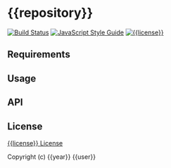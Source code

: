 # {{repository}}

[![Build Status](https://travis-ci.org/{{user}}/{{repository}}.svg?branch=master)](https://travis-ci.org/{{user}}/{{repository}})
[![JavaScript Style Guide](https://img.shields.io/badge/code_style-standard-brightgreen.svg)](https://standardjs.com)
[![{{license}}](https://img.shields.io/badge/license-{{license}}-blue.svg)](https://github.com/{{user}}/{{repository}}/blob/master/LICENSE)

## Requirements

## Usage

## API

## License

[{{license}} License](https://github.com/{{user}}/{{repository}}/blob/master/LICENSE)

Copyright (c) {{year}} {{user}}